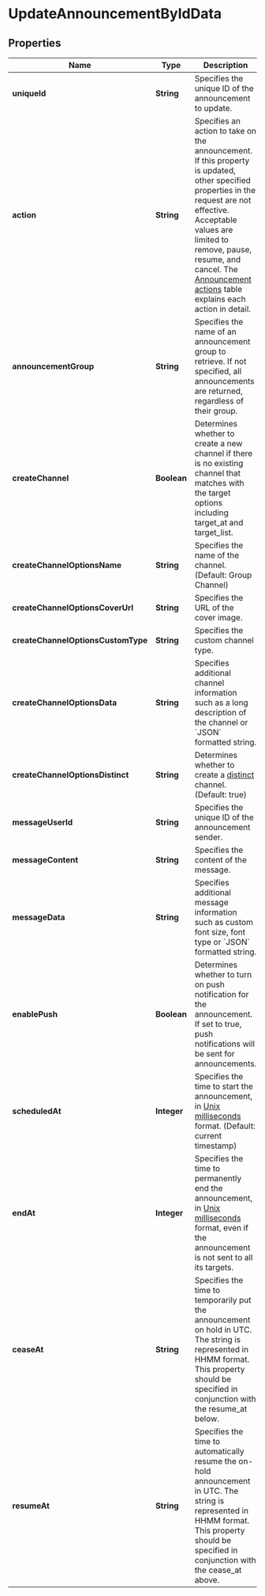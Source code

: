 

# UpdateAnnouncementByIdData


## Properties

| Name | Type | Description | Notes |
|------------ | ------------- | ------------- | -------------|
|**uniqueId** | **String** | Specifies the unique ID of the announcement to update. |  |
|**action** | **String** | Specifies an action to take on the announcement. If this property is updated, other specified properties in the request are not effective. Acceptable values are limited to remove, pause, resume, and cancel. The [Announcement actions](#2-update-an-announcement-3-how-to-change-announcement-status) table explains each action in detail. |  [optional] |
|**announcementGroup** | **String** | Specifies the name of an announcement group to retrieve. If not specified, all announcements are returned, regardless of their group. |  [optional] |
|**createChannel** | **Boolean** | Determines whether to create a new channel if there is no existing channel that matches with the target options including target_at and target_list. |  [optional] |
|**createChannelOptionsName** | **String** | Specifies the name of the channel. (Default: Group Channel) |  [optional] |
|**createChannelOptionsCoverUrl** | **String** | Specifies the URL of the cover image. |  [optional] |
|**createChannelOptionsCustomType** | **String** | Specifies the custom channel type. |  [optional] |
|**createChannelOptionsData** | **String** | Specifies additional channel information such as a long description of the channel or &#x60;JSON&#x60; formatted string. |  [optional] |
|**createChannelOptionsDistinct** | **String** | Determines whether to create a [distinct](/docs/chat/v3/platform-api/guides/channel-types#2-group-channel) channel. (Default: true) |  [optional] |
|**messageUserId** | **String** | Specifies the unique ID of the announcement sender. |  [optional] |
|**messageContent** | **String** | Specifies the content of the message. |  [optional] |
|**messageData** | **String** | Specifies additional message information such as custom font size, font type or &#x60;JSON&#x60; formatted string. |  [optional] |
|**enablePush** | **Boolean** | Determines whether to turn on push notification for the announcement. If set to true, push notifications will be sent for announcements. |  [optional] |
|**scheduledAt** | **Integer** | Specifies the time to start the announcement, in [Unix milliseconds](/docs/chat/v3/platform-api/guides/miscellaneous#2-timestamps) format. (Default: current timestamp) |  [optional] |
|**endAt** | **Integer** | Specifies the time to permanently end the announcement, in [Unix milliseconds](/docs/chat/v3/platform-api/guides/miscellaneous#2-timestamps) format, even if the announcement is not sent to all its targets. |  [optional] |
|**ceaseAt** | **String** | Specifies the time to temporarily put the announcement on hold in UTC. The string is represented in HHMM format. This property should be specified in conjunction with the resume_at below. |  [optional] |
|**resumeAt** | **String** | Specifies the time to automatically resume the on-hold announcement in UTC. The string is represented in HHMM format. This property should be specified in conjunction with the cease_at above. |  [optional] |



